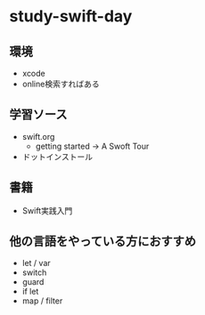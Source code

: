 # study-swift-day

## 環境
- xcode
- online検索すればある

## 学習ソース
- swift.org
  - getting started -> A Swoft Tour
- ドットインストール

## 書籍
- Swift実践入門

## 他の言語をやっている方におすすめ
- let / var
- switch
- guard
- if let
- map / filter
